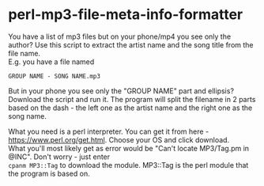 # perl-mp3-file-meta-info-formatter
You have a list of mp3 files but on your phone/mp4 you see only the author?
Use this script to extract the artist name and the song title from the file name.  
E.g. you have a file named

`GROUP NAME - SONG NAME.mp3`

But in your phone you see only the "GROUP NAME" part and ellipsis?
Download the script and run it.
The program will split the filename in 2 parts based on the dash - the left one as the artist name and the right one as the song name.

What you need is a perl interpreter. You can get it from here - https://www.perl.org/get.html. Choose your OS and click download.  
What you'll most likely get as error would be "Can't locate MP3/Tag.pm in @INC". Don't worry - just enter  
`cpanm MP3::Tag` to download the module. MP3::Tag is the perl module that the program is based on.
